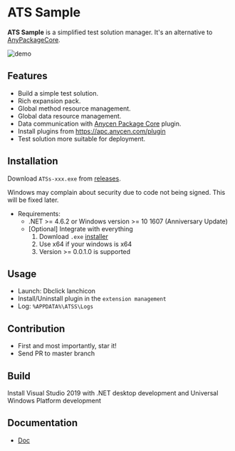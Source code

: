 ATS Sample
===

**ATS Sample** is a simplified test solution manager. It's an alternative to [AnyPackageCore](https://github.com/Aravent/AnyPackageCore).

![demo](http://i.imgur.com/DtxNBJi.gif)

Features
--------

- Build a simple test solution.
- Rich expansion pack.
- Global method resource management.
- Global data resource management.
- Data communication with [Anycen Package Core](https://github.com/Aravent/AnyPackageCore) plugin.
- Install plugins from https://apc.anycen.com/plugin
- Test solution more suitable for deployment.

Installation
------------

Download `ATSs-xxx.exe` from [releases](https://github.com/Wox-launcher/Wox/releases).

Windows may complain about security due to code not being signed. This will be fixed later. 

- Requirements:
  - .NET >= 4.6.2 or Windows version >= 10 1607 (Anniversary Update)
  - [Optional] Integrate with everything
    1. Download `.exe` [installer](https://apc.anycen.com/)
    2. Use x64 if your windows is x64
    3. Version >= 0.0.1.0 is supported

Usage
-----

- Launch: Dbclick lanchicon
- Install/Uninstall plugin in the `extension management`
- Log: `%APPDATA%\ATSS\Logs`

Contribution
------------

- First and most importantly, star it!
- Send PR to master branch

Build
-----

Install Visual Studio 2019 with .NET desktop development and Universal Windows Platform development

Documentation
-------------
- [Doc](https://github.com/Aravent/ATS/Doc)
